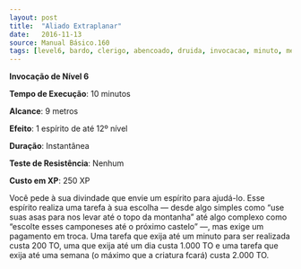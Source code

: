 ```yaml
---
layout: post
title:  "Aliado Extraplanar"
date:   2016-11-13
source: Manual Básico.160
tags: [level6, bardo, clerigo, abencoado, druida, invocacao, minuto, metros, espirito, instantaneo, nenhum, experiencia]
---
```


**Invocação de Nível 6**

**Tempo de Execução**: 10 minutos

**Alcance**: 9 metros

**Efeito**: 1 espírito de até 12º nível

**Duração**: Instantânea

**Teste de Resistência**: Nenhum

**Custo em XP**: 250 XP

Você pede à sua divindade que envie um espírito para ajudá-lo. Esse espírito realiza uma tarefa à sua escolha — desde algo simples como “use suas asas para nos levar até o topo da montanha” até algo complexo como “escolte esses camponeses até o próximo castelo” —, mas exige um pagamento em troca. 
Uma tarefa que exija até um minuto para ser realizada custa 200 TO, uma que exija até um dia custa 1.000 TO e uma  tarefa que exija até uma semana (o máximo que a criatura fcará) custa 2.000 TO.
